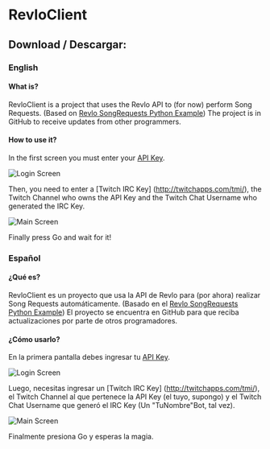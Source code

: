 # RevloClient

## Download / Descargar: 

### English
#### What is?
RevloClient is a project that uses the Revlo API to (for now) perform Song Requests. (Based on [Revlo SongRequests Python Example](https://github.com/teamrevlo/revlo-python-client/tree/master/examples/songrequests))
The project is in GitHub to receive updates from other programmers.

#### How to use it?
In the first screen you must enter your [API Key](https://www.revlo.co/settings/api).

![Login Screen](http://i.imgur.com/MmyxHGj.png)

Then, you need to enter a [Twitch IRC Key] (http://twitchapps.com/tmi/), the Twitch Channel who owns the API Key and the Twitch Chat Username who generated the IRC Key. 

![Main Screen](http://i.imgur.com/BuHZI6g.png)

Finally press Go and wait for it!

### Español
#### ¿Qué es?
RevloClient es un proyecto que usa la API de Revlo para (por ahora) realizar Song Requests automáticamente. (Basado en el [Revlo SongRequests Python Example](https://github.com/teamrevlo/revlo-python-client/tree/master/examples/songrequests))
El proyecto se encuentra en GitHub para que reciba actualizaciones por parte de otros programadores.

#### ¿Cómo usarlo?
En la primera pantalla debes ingresar tu [API Key](https://www.revlo.co/settings/api).

![Login Screen](http://i.imgur.com/MmyxHGj.png)

Luego, necesitas ingresar un [Twitch IRC Key] (http://twitchapps.com/tmi/), el Twitch Channel al que pertenece la API Key (el tuyo, supongo) y el  Twitch Chat Username que generó el IRC Key (Un "TuNombre"Bot, tal vez). 

![Main Screen](http://i.imgur.com/BuHZI6g.png)

Finalmente presiona Go y esperas la magia.
